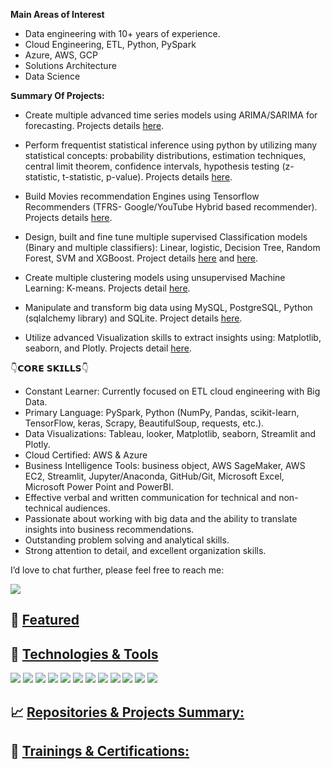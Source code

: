 **Main Areas of Interest**

* Data engineering with 10+ years of experience.
* Cloud Engineering, ETL, Python, PySpark
* Azure, AWS, GCP
* Solutions Architecture
* Data Science

**𝗦ummary Of Projects:**
  
        
   * Create multiple advanced time series models using ARIMA/SARIMA for forecasting. Projects details [here](https://github.com/mohamedziane/Time-Series-Forecasting-ARIMA-SARIMA-MODELS).
   
   * Perform frequentist statistical inference using python by utilizing many statistical concepts: probability distributions, 
        estimation techniques, central limit theorem, confidence intervals, hypothesis testing (z-statistic, t-statistic, p-value). Projects 
        details [here](https://github.com/mohamedziane/Frequentist-Inference).
        
   * Build Movies recommendation Engines using Tensorflow Recommenders (TFRS- 
        Google/YouTube Hybrid based recommender). Projects details [here](https://github.com/mohamedziane/Movie-Recommendation-System-TensorflowRS).
        
   * Design, built and fine tune multiple supervised Classification models (Binary and multiple classifiers): Linear, logistic, Decision 
        Tree, Random Forest, SVM and XGBoost. Project details [here](https://github.com/mohamedziane/Logistic-Regression-for-Gender-Classification) and [here](https://github.com/mohamedziane/Predicting-the-status-of-Covid-19-patients-using-the-Random-Forests-Approach).
        
   * Create multiple clustering models using unsupervised Machine Learning: K-means. Projects detail [here](https://github.com/mohamedziane/K-Means---Clustering---Customer-Segmentation).
   
   * Manipulate and transform big data using MySQL, PostgreSQL, Python (sqlalchemy library) and SQLite. Project details [here](https://github.com/mohamedziane/SQL_Projects).
   
   * Utilize advanced Visualization skills to extract insights using: Matplotlib, seaborn, and Plotly. Projects detail [here](https://github.com/mohamedziane/).

  
👇𝗖𝗢𝗥𝗘 𝗦𝗞𝗜𝗟𝗟𝗦👇

   * Constant Learner: Currently focused on ETL cloud engineering with Big Data.
   * Primary Language: PySpark, Python (NumPy, Pandas, scikit-learn, TensorFlow, keras, Scrapy, BeautifulSoup, requests, etc.).
   * Data Visualizations: Tableau, looker, Matplotlib, seaborn, Streamlit and Plotly.
   * Cloud Certified: AWS & Azure
   * Business Intelligence Tools: business object, AWS SageMaker, AWS EC2, Streamlit, Jupyter/Anaconda, GitHub/Git, Microsoft Excel, Microsoft Power Point and PowerBI.
   * Effective verbal and written communication for technical and non-technical audiences.
   * Passionate about working with big data and the ability to translate insights into business recommendations.
   * Outstanding problem solving and analytical skills.
   * Strong attention to detail, and excellent organization skills.


I’d love to chat further, please feel free to reach me: 

[![](https://img.shields.io/badge/Linkedin-Connect-informational)](https://www.linkedin.com/in/zianemohamed/)



## 🥇 <ins>Featured<ins> 


  

## 🔨 <ins> Technologies & Tools<ins> 

![](https://img.shields.io/badge/Code-Python-informational?style=flat&logo=python&logoColor=white&color=2bbc8a)
![](https://img.shields.io/badge/Code-PySpark-informational?style=flat&logo=python&logoColor=white&color=2bbc8a)
![](https://img.shields.io/badge/Code-AWS-informational?style=flat&logo=python&logoColor=white&color=2bbc8a)
![](https://img.shields.io/badge/Code-Azure-informational?style=flat&logo=python&logoColor=white&color=2bbc8a)
![](https://img.shields.io/badge/Tools-PostgreSQL-informational?style=flat&logo=postgresql&logoColor=white&color=2bbc8a)
![](https://img.shields.io/badge/Tools-NoSQL-informational?style=flat&logo=nosql&logoColor=white&color=2bbc8a)
![](https://img.shields.io/badge/Tools-MySQL-informational?style=flat&logo=mysql&logoColor=white&color=2bbc8a)
![](https://img.shields.io/badge/Tools-MicrosoftSQLserver-informational?style=flat&logo=MicrosoftSQLserver&logoColor=white&color=2bbc8a)
![](https://img.shields.io/badge/Tools-Tableau-informational?style=flat&logo=tableau&logoColor=white&color=2bbc8a)
![](https://img.shields.io/badge/Tools-Jupyter-informational?style=flat&logo=jupyter&logoColor=white&color=2bbc8a)
![](https://img.shields.io/badge/OS-Linux-informational?style=flat&logo=linux&logoColor=white&color=2bbc8a)
![](https://img.shields.io/badge/Shell-Bash-informational?style=flat&logo=gnu-bash&logoColor=white&color=2bbc8a)

## 📈 <ins> Repositories & Projects Summary:<ins> 


## 🎯 <ins> Trainings & Certifications:<ins> 








 

